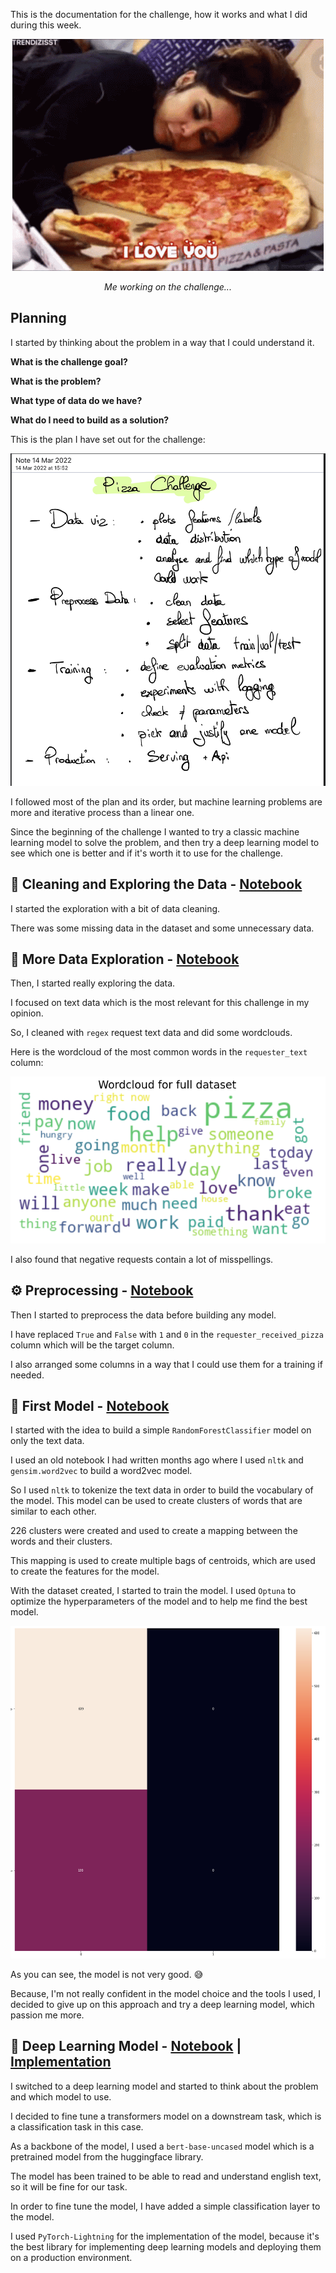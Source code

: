 This is the documentation for the challenge, how it works and what I did during this week.

<center>
<img src="img/pizza-i-love-pizza.gif">

<em>Me working on the challenge...</em>
</center>

## Planning

I started by thinking about the problem in a way that I could understand it.

**What is the challenge goal?** 

**What is the problem?**

**What type of data do we have?** 

**What do I need to build as a solution?**

This is the plan I have set out for the challenge:

![challenge plan](./img/planning.jpeg)

I followed most of the plan and its order, but machine learning problems are more and iterative process than a linear one.

Since the beginning of the challenge I wanted to try a classic machine learning model to solve the problem, and then
try a deep learning model to see which one is better and if it's worth it to use for the challenge.

## 🧹 Cleaning and Exploring the Data - [Notebook](https://github.com/ChainYo/pizza-challenge/blob/master/notebooks/cleaning.ipynb)

I started the exploration with a bit of data cleaning.

There was some missing data in the dataset and some unnecessary data.

## 🔎 More Data Exploration - [Notebook](https://github.com/ChainYo/pizza-challenge/blob/master/notebooks/exploration.ipynb)

Then, I started really exploring the data.

I focused on text data which is the most relevant for this challenge in my opinion.

So, I cleaned with `regex` request text data and did some wordclouds.

Here is the wordcloud of the most common words in the `requester_text` column:

![wordcloud](./img/wordcloud.png)

I also found that negative requests contain a lot of misspellings.

## ⚙️ Preprocessing - [Notebook](https://github.com/ChainYo/pizza-challenge/blob/master/notebooks/preprocessing.ipynb)

Then I started to preprocess the data before building any model.

I have replaced `True` and `False` with `1` and `0` in the `requester_received_pizza` column which will be the target column.

I also arranged some columns in a way that I could use them for a training if needed.

## 🧭 First Model - [Notebook](https://github.com/ChainYo/pizza-challenge/blob/master/notebooks/random_forest_classifier.ipynb)

I started with the idea to build a simple `RandomForestClassifier` model on only the text data.

I used an old notebook I had written months ago where I used `nltk` and `gensim.word2vec` to build a word2vec model.

So I used `nltk` to tokenize the text data in order to build the vocabulary of the model. This model can be used 
to create clusters of words that are similar to each other. 

226 clusters were created and used to create a mapping between the words and their clusters. 

This mapping is used to create multiple bags of centroids, which are used to create the features for the model.

With the dataset created, I started to train the model. I used `Optuna` to optimize the hyperparameters of the model and
to help me find the best model.

![best classifier](./img/classifier-conf-matrix.png)

As you can see, the model is not very good. 😅

Because, I'm not really confident in the model choice and the tools I used, I decided to give up on this approach and
try a deep learning model, which passion me more.

## 🧠 Deep Learning Model - [Notebook](https://github.com/ChainYo/pizza-challenge/blob/master/notebooks/deep_learning.ipynb) | [Implementation](https://github.com/ChainYo/pizza-challenge/blob/master/src/pizza_challenge/pipelines/training/model.py)

I switched to a deep learning model and started to think about the problem and which model to use.

I decided to fine tune a transformers model on a downstream task, which is a classification task in this case.

As a backbone of the model, I used a `bert-base-uncased` model which is a pretrained model from the huggingface library.

The model has been trained to be able to read and understand english text, so it will be fine for our task.

In order to fine tune the model, I have added a simple classification layer to the model.

I used `PyTorch-Lightning` for the implementation of the model, because it's the best library for implementing deep
learning models and deploying them on a production environment.



